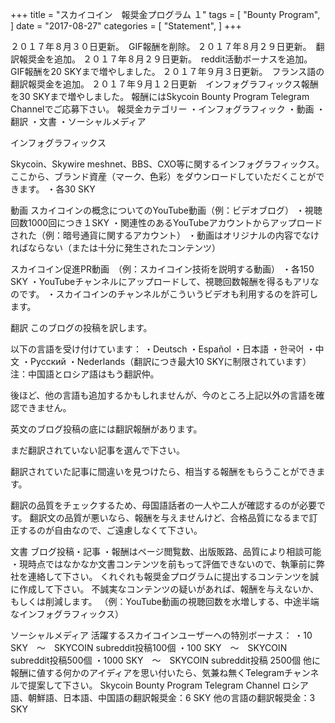 +++
title = "スカイコイン　報奨金プログラム １"
tags = [
    "Bounty Program",
]
date = "2017-08-27"
categories = [
    "Statement",
]
+++

２０１７年８月３０日更新。　GIF報酬を削除。
２０１７年８月２９日更新。　翻訳報奨金を追加。
２０１７年８月２９日更新。　reddit活動ボーナスを追加。GIF報酬を20 SKYまで増やしました。
２０１７年９月３日更新。　フランス語の翻訳報奨金を追加。
２０１７年９月１２日更新　インフォグラフィックス報酬を30 SKYまで増やしました。
報酬にはSkycoin Bounty Program Telegram Channelでご応募下さい。
報奨金カテゴリー
・インフォグラフィック
・動画
・翻訳
・文書
・ソーシャルメディア

インフォグラフィックス

Skycoin、Skywire meshnet、BBS、CXO等に関するインフォグラフィックス。
ここから、ブランド資産（マーク、色彩）をダウンロードしていただくことができます。
・各30 SKY


動画
スカイコインの概念についてのYouTube動画（例：ビデオブログ）
・視聴回数1000回につき１SKY
・関連性のあるYouTubeアカウントからアップロードされた（例：暗号通貨に関するアカウント）
・動画はオリジナルの内容でなければならない（または十分に発生されたコンテンツ） 

スカイコイン促進PR動画　（例：スカイコイン技術を説明する動画）
・各150 SKY
・YouTubeチャンネルにアップロードして、視聴回数報酬を得るもアリなのです。
・スカイコインのチャンネルがこういうビデオも利用するのを許可します。

翻訳
このブログの投稿を訳します。

以下の言語を受け付けています：
・Deutsch
・Español
・日本語
・한국어
・中文
・Рyсский
・Nederlands（翻訳につき最大10 SKYに制限されています）
注：中国語とロシア語はもう翻訳仲。

後ほど、他の言語も追加するかもしれませんが、今のところ上記以外の言語を確認できません。

英文のブログ投稿の底には翻訳報酬があります。

まだ翻訳されていない記事を選んで下さい。

翻訳されていた記事に間違いを見つけたら、相当する報酬をもらうことができます。

翻訳の品質をチェックするため、母国語話者の一人や二人が確認するのが必要です。
翻訳文の品質が悪いなら、報酬を与えませんけど、合格品質になるまで訂正するのが自由なので、ご遠慮しなくて下さい。

文書
ブログ投稿・記事
・報酬はページ閲覧数、出版販路、品質により相談可能
・現時点ではなかなか文書コンテンツを前もって評価できないので、執筆前に弊社を連絡して下さい。
くれぐれも報奨金プログラムに提出するコンテンツを誠に作成して下さい。
不誠実なコンテンツの疑いがあれば、報酬を与えないか、もしくは削減します。
（例：YouTube動画の視聴回数を水増しする、中途半端なインフォグラフィックス）

ソーシャルメディア
活躍するスカイコインユーザーへの特別ボーナス：
・10 SKY　～　SKYCOIN subreddit投稿100個
・100 SKY　～　SKYCOIN subreddit投稿500個
・1000 SKY　～　SKYCOIN subreddit投稿 2500個
他に報酬に値する何かのアイディアを思い付いたら、気兼ね無くTelegramチャンネルで提案して下さい。
Skycoin Bounty Program Telegram Channel
ロシア語、朝鮮語、日本語、中国語の翻訳報奨金：6 SKY
他の言語の翻訳報奨金：3 SKY

